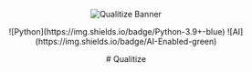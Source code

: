 <!-- Banner Section (Insert your banner image URL here) -->
<p align="center">
  <img src="your-banner-image-url-here" alt="Qualitize Banner" />
</p>

<!-- Badges Section -->
<p align="center">
  ![Python](https://img.shields.io/badge/Python-3.9+-blue)
  ![AI](https://img.shields.io/badge/AI-Enabled-green)
</p>

<!-- Title Section -->
<p align="center">
  # Qualitize
</p>


